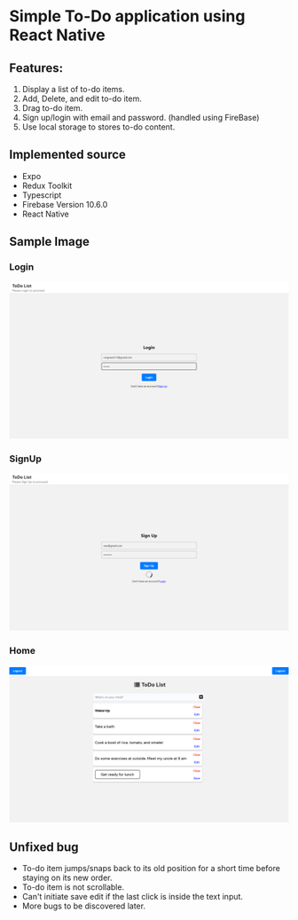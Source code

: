 # Simple To-Do application using React Native

## Features:
1. Display a list of to-do items.
2. Add, Delete, and edit to-do item.
3. Drag to-do item.
4. Sign up/login with email and password. (handled using FireBase)
5. Use local storage to stores to-do content.

## Implemented source
- Expo
- Redux Toolkit
- Typescript
- Firebase Version 10.6.0
- React Native

## Sample Image

### Login
![login page](/sample/login.png)

### SignUp
![SignUp](/sample/signup.png)

### Home
![Home](/sample/home.png)

## Unfixed bug
- To-do item jumps/snaps back to its old position for a short time before staying on its new order.
- To-do item is not scrollable.
- Can't initiate save edit if the last click is inside the text input.
- More bugs to be discovered later.